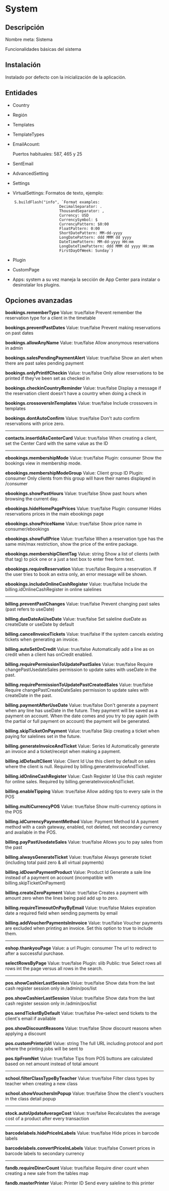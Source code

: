 # System

## Descripción
Nombre meta: Sistema

Funcionalidades básicas del sistema

## Instalación
Instalado por defecto con la inicialización de la aplicación.
## Entidades
* Country

* Región

* Templates

* TemplateTypes

* EmailAcount:

    Puertos habituales: 587, 465 y 25

* SentEmail

* AdvancedSetting

* Settings

* VirtualSettings:
    Formatos de texto, ejemplo:

```
    S.buildFlash("info", `Format examples:
                        DecimalSeparator: .
                        ThousandSeparator: ,
                        Currency: USD
                        CurrencySymbol: $
                        CurrencyPattern: $0:00
                        FloatPattern: 0:00
                        ShortDatePattern: MM-dd-yyyy
                        LongDatePattern: ddd MMM dd yyyy
                        DateTimePattern: MM-dd-yyyy HH:mm
                        LongDateTimePattern: ddd MMM dd yyyy HH:mm
                        FirstDayOfWeek: Sunday`)
```

* Plugin

* CustomPage

* Apps: system a su vez maneja la sección de App Center para instalar o desinstalar los plugins.

## Opciones avanzadas

**bookings.rememberType**
Value: true/false
Prevent remember the reservation type for a client in the timetable

**bookings.preventPastDates**
Value: true/false
Prevent making reservations on past dates

**bookings.allowAnyName**
Value: true/false
Allow anonymous reservations in admin

**bookings.salesPendingPaymentAlert**
Value: true/false
Show an alert when there are past sales pending payment

**bookings.onlyPrintIfCheckin**
Value: true/false
Only allow reservations to be printed if they've been set as checked in

**bookings.checkinCountryReminder**
Value: true/false
Display a message if the reservation client doesn't have a country when doing a check in

**bookings.crossoversInTemplates**
Value: true/false
Include crossovers in templates

**bookings.dontAutoConfirm**
Value: true/false
Don't auto confirm reservations with price zero.

-----

**contacts.insertIdAsCenterCard**
Value: true/false
When creating a client, set the Center Card with the same value as the ID

-----

**ebookings.membershipMode**
Value: true/false
Plugin: consumer
Show the bookings view in membership mode.

**ebookings.membershipModeGroup**
Value: Client group ID
Plugin: consumer
Only clients from this group will have their names displayed in /consumer

**ebookings.showPastHours**
Value: true/false
Show past hours when browsing the current day.

**ebookings.hideHomePagePrices**
Value: true/false
Plugin: consumer
Hides reservations prices in the main ebookings page

**ebookings.showPriceName**
Value: true/false
Show price name in consumer/ebookings

**ebookings.showFullPrice**
Value: true/false
When a reservation type has the same min/max restriction, show the price of the entire package.

**ebookings.membershipClientTag**
Value: string
Show a list of clients (with that tag) to pick one or a just a text box to enter free form text.

**ebookings.requireReservation**
Value: true/false
Require a reservation. If the user tries to book an extra only, an error message will be shown.

**ebookings.includeOnlineCashRegister**
Value: true/false
Include the billing.idOnlineCashRegister in online salelines

-----

**billing.preventPastChanges**
Value: true/false
Prevent changing past sales (past refers to useDate)

**billing.dueDateAsUseDate**
Value: true/false
Set saleline dueDate as createDate or useDate by default

**billing.cancelInvoiceTickets**
Value: true/false
If the system cancels existing tickets when generating an invoice.

**billing.autoSetOnCredit**
Value: true/false
Automatically add a line as on credit when a client has onCredit enabled.

**billing.requirePermissionToUpdatePastSales**
Value: true/false
Require changePastUsedateSales permission to update sales with useDate in the past.

**billing.requirePermissionToUpdatePastCreatedSales**
Value: true/false
Require changePastCreateDateSales permission to update sales with createDate in the past.

**billing.paymentAfterUseDate**
Value: true/false
Don't generate a payment when any line has useDate in the future. They payment will be saved as a payment on account.
When the date comes and you try to pay again (with the partial or full payment on account) the payment will be generated.

**billing.skipTicketOnPayment**
Value: true/false
Skip creating a ticket when paying for salelines set in the future.

**billing.generateInvoiceAndTicket**
Value: Series Id
Automatically generate an invoice and a ticket/receipt when making a payment.

**billing.idDefaultClient**
Value: Client Id
Use this client by default on sales where the client is null. Required by billing.generateInvoiceAndTicket.

**billing.idOnlineCashRegister**
Value: Cash Register Id
Use this cash register for online sales. Required by billing.generateInvoiceAndTicket.

**billing.enableTipping**
Value: true/false
Allow adding tips to every sale in the POS

**billing.multiCurrencyPOS**
Value: true/false
Show multi-currency options in the POS

**billing.idCurrencyPaymentMethod**
Value: Payment Method Id
A payment method with a cash gateway, enabled, not deleted, not secondary currency and available in the POS.

**billing.payPastUsedateSales**
Value: true/false
Allows you to pay sales from the past

**billing.alwaysGenerateTicket**
Value: true/false
Always generate ticket (including total paid zero & all virtual payments)

**billing.idDownPaymentProduct**
Value: Product Id
Generate a sale line instead of a payment on account (incompatible with billing.skipTicketOnPayment)

**billing.createZeroPayment**
Value: true/false
Creates a payment with amount zero when the lines being paid add up to zero.

**billing.requireTimeoutOnPayByEmail**
Value: true/false
Makes expiration date a required field when sending payments by email

**billing.addVoucherPaymentsInInvoice**
Value: true/false
Voucher payments are excluded when printing an invoice. Set this option to true to include them. 

-----

**eshop.thankyouPage**
Value: a url
Plugin: consumer
The url to redirect to after a successful purchase.

**selectRowsByPage**
Value: true/false
Plugin: slib
Public: true
Select rows all rows int the page versus all rows in the search.

-----

**pos.showCashierLastSession**
Value: true/false
Show data from the last cash register session only in /admin/pos/list

**pos.showCashierLastSession**
Value: true/false
Show data from the last cash register session only in /admin/pos/list

**pos.sendTicketByDefault**
Value: true/false
Pre-select send tickets to the client's email if available

**pos.showDiscountReasons**
Value: true/false
Show discount reasons when applying a discount

**pos.customPrinterUrl**
Value: string
The full URL including protocol and port where the printing jobs will be sent to

**pos.tipFromNet**
Value: true/false
Tips from POS buttons are calculated based on net amount instead of total amount

-----

**school.filterClassTypeByTeacher**
Value: true/false
Filter class types by teacher when creating a new class

**school.showVouchersInPopup**
Value: true/false
Show the client's vouchers in the class detail popup

-----

**stock.autoUpdateAverageCost**
Value: true/false
Recalculates the average cost of a product after every transaction

-----

**barcodelabels.hidePriceInLabels**
Value: true/false
Hide prices in barcode labels

**barcodelabels.convertPriceInLabels**
Value: true/false
Convert prices in barcode labels to secondary currency

-----

**fandb.requireDinerCount**
Value: true/false
Require diner count when creating a new sale from the tables map

**fandb.masterPrinter**
Value: Printer ID
Send every saleline to this printer
